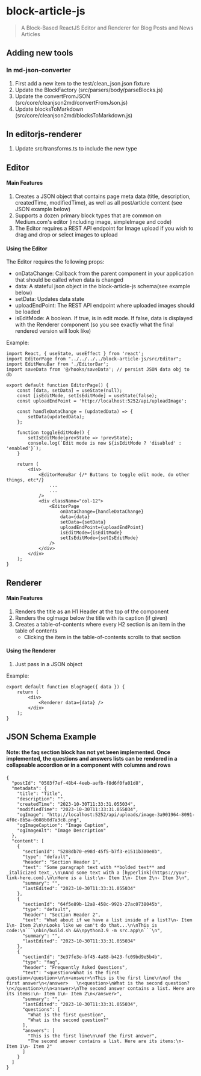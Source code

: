 # block-article-js
> A Block-Based ReactJS Editor and Renderer for Blog Posts and News Articles


## Adding new tools
### In md-json-converter
1. First add a new item to the test/clean_json.json fixture
2. Update the BlockFactory (src/parsers/body/parseBlocks.js)
3. Update the convertFromJSON (src/core/cleanjson2md/convertFromJson.js)
4. Update blocksToMarkdown (src/core/cleanjson2md/blocksToMarkdown.js)

## In editorjs-renderer
1. Update src/transforms.ts to include the new type

## Editor
#### Main Features
1. Creates a JSON object that contains page meta data (title, description, createdTime, modifiedTime), as well as all post/article content (see JSON example below)
2. Supports a dozen primary block types that are common on Medium.com's editor (including image, simpleImage and code)
3. The Editor requires a REST API endpoint for Image upload if you wish to drag and drop or select images to upload
#### Using the Editor
The Editor requires the following props: 
- onDataChange: Callback from the parent component in your application that should be called when data is changed
- data: A stateful json object in the block-article-js schema(see example below)
- setData: Updates data state
- uploadEndPoint: The REST API endpoint where uploaded images should be loaded
- isEditMode: A boolean. If true, is in edit mode. If false, data is displayed with the Renderer component (so you see exactly what the final rendered version will look like)

Example:
```
import React, { useState, useEffect } from 'react';
import EditorPage from "../../../../block-article-js/src/Editor";
import EditMenuBar from './EditorBar';
import saveData from '@/hooks/saveData'; // persist JSON data obj to db

export default function EditorPage() {
    const [data, setData] = useState(null);
    const [isEditMode, setIsEditMode] = useState(false);
    const uploadEndPoint = 'http://localhost:5252/api/uploadImage';

    const handleDataChange = (updatedData) => {
        setData(updatedData);
    };

    function toggleEditMode() {
        setIsEditMode(prevState => !prevState);
        console.log(`Edit mode is now ${isEditMode ? 'disabled' : 'enabled'}`);
    }

    return (
        <div>
            <EditorMenuBar {/* Buttons to toggle edit mode, do other things, etc*/}
                ...
                ...
            />
            <div className="col-12">
                <EditorPage 
                    onDataChange={handleDataChange} 
                    data={data} 
                    setData={setData} 
                    uploadEndPoint={uploadEndPoint}
                    isEditMode={isEditMode}
                    setIsEditMode={setIsEditMode}
                />
            </div>
        </div>
    );
}
```

## Renderer
#### Main Features
1. Renders the title as an H1 Header at the top of the component
2. Renders the ogImage below the title with its caption (if given)
3. Creates a table-of-contents where every H2 section is an item in the table of contents
    - Clicking the item in the table-of-contents scrolls to that section
#### Using the Renderer
1. Just pass in a JSON object 

Example:
```
export default function BlogPage({ data }) {
	return (
        <div>
            <Renderer data={data} />
        </div>
	);
}

```

## JSON Schema Example
#### Note: the faq section block has not yet been implemented. Once implemented, the questions and answers lists can be rendered in a collapsable accordion or in a component with columns and rows
```
{
  "postId": "0503f7ef-48b4-4eeb-aefb-f8d6f0fa01d8",
  "metadata": {
    "title": "Title",
    "description": "",
    "createdTime": "2023-10-30T11:33:31.055034",
    "modifiedTime": "2023-10-30T11:33:31.055034",
    "ogImage": "http://localhost:5252/api/uploads/image-3a901964-8091-4f0c-8b5a-d608b0d7a3c8.png",
    "ogImageCaption": "Image Caption",
    "ogImageAlt": "Image Description"
  },
  "content": [
    {
      "sectionId": "5288db70-e98d-45f5-b7f3-e1511b300e8b",
      "type": "default",
      "header": "Section Header 1",
      "text": "Some paragraph text with **bolded text** and _italicized text_.\n\nAnd some text with a [hyperlink](https://your-link-here.com).\n\nHere is a list:\n- Item 1\n- Item 2\n- Item 3\n",
      "summary": "",
      "lastEdited": "2023-10-30T11:33:31.055034"
    },
    {
      "sectionId": "64f5e89b-12a8-458c-992b-27ac0738045b",
      "type": "default",
      "header": "Section Header 2",
      "text": "What about if we have a list inside of a list?\n- Item 1\n- Item 2\n\nLooks like we can't do that...\n\nThis is code:\n```\nbin/build.sh &&\npython3.9 -m src.app\n```\n",
      "summary": "",
      "lastEdited": "2023-10-30T11:33:31.055034"
    },
    {
      "sectionId": "3e37fe3e-bf45-4a88-b423-fc09bd9e5b4b",
      "type": "faq",
      "header": "Frequently Asked Questions",
      "text": "<question>What is the first question</question>\n\n<answer>\nThis is the first line\n\nof the first answer\n</answer>   \n<question>\nWhat is the second question?\n</question>\n\n<answer>\nThe second answer contains a list. Here are its items:\n- Item 1\n- Item 2\n</answer>",
      "summary": "",
      "lastEdited": "2023-10-30T11:33:31.055034",
      "questions": [
        "What is the first question",
        "What is the second question?"
      ],
      "answers": [
        "This is the first line\n\nof the first answer",
        "The second answer contains a list. Here are its items:\n- Item 1\n- Item 2"
      ]
    }
  ]
}
```
